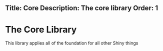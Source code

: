 Title: Core
Description: The core library
Order: 1
---

# The Core Library
This library applies all of the foundation for all other Shiny things